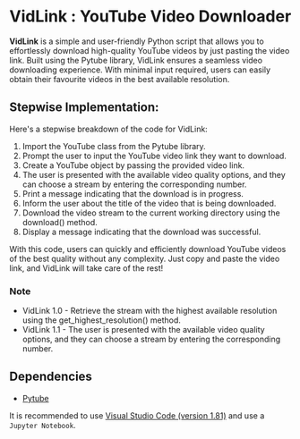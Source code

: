 # VidLink : YouTube Video Downloader
**VidLink** is a simple and user-friendly Python script that allows you to effortlessly download high-quality YouTube videos by just pasting the video link. Built using the Pytube library, VidLink ensures a seamless video downloading experience. With minimal input required, users can easily obtain their favourite videos in the best available resolution.

## Stepwise Implementation:
Here's a stepwise breakdown of the code for VidLink:

1. Import the YouTube class from the Pytube library.
2. Prompt the user to input the YouTube video link they want to download.
3. Create a YouTube object by passing the provided video link.
4. The user is presented with the available video quality options, and they can choose a stream by entering the corresponding number. 
5. Print a message indicating that the download is in progress.
6. Inform the user about the title of the video that is being downloaded.
8. Download the video stream to the current working directory using the download() method.
9. Display a message indicating that the download was successful.

With this code, users can quickly and efficiently download YouTube videos of the best quality without any complexity. Just copy and paste the video link, and VidLink will take care of the rest!

### Note
* VidLink 1.0 - Retrieve the stream with the highest available resolution using the get_highest_resolution() method.
* VidLink 1.1 - The user is presented with the available video quality options, and they can choose a stream by entering the corresponding number.

## Dependencies

* [Pytube]([https://pypi.org/project/pytube/])

It is recommended to use [Visual Studio Code (version 1.81)](https://code.visualstudio.com/) and use a `Jupyter Notebook`.
